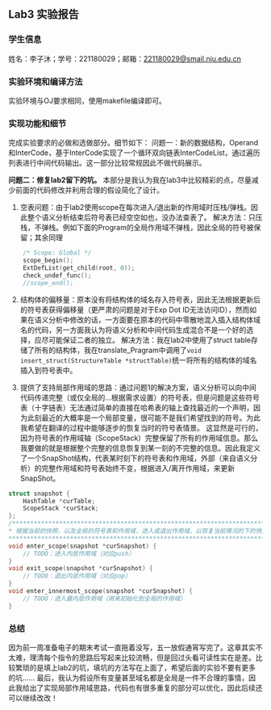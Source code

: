 ## Lab3 实验报告

### 学生信息

姓名：李子沐；学号：221180029；邮箱：221180029@smail.nju.edu.cn

### 实验环境和编译方法

实验环境与OJ要求相同，使用makefile编译即可。

### 实现功能和细节

完成实验要求的必做和选做部分。细节如下：
问题一：新的数据结构，Operand和InterCode，基于InterCode实现了一个循环双向链表InterCodeList，通过遍历列表进行中间代码输出。这一部分比较常规因此不做代码展示。

**问题二：修复lab2留下的坑。**
本部分是我认为我在lab3中比较精彩的点，尽量减少前面的代码修改并利用合理的假设简化了设计。
1. 空表问题：由于lab2使用scope在每次进入/退出新的作用域时压栈/弹栈。因此整个语义分析结束后符号表已经空空如也，没办法查表了。
解决方法：只压栈，不弹栈。例如下面的Program的全局作用域不弹栈，因此全局的符号被保留；其余同理
```C
    /* Scope: Global */
    scope_begin();
    ExtDefList(get_child(root, 0));
    check_undef_func();
    //scope_end();
```

2. 结构体的偏移量：原本没有将结构体的域名存入符号表，因此无法根据更新后的符号表获得偏移量（更严肃的问题是对于Exp Dot ID无法访问ID），然而如果在语义分析中修改的话，一方面要在原本的代码中零散地混入插入结构体域名的代码，另一方面我认为将语义分析和中间代码生成混合不是一个好的选择，应尽可能保证二者的独立。
解决方法：我在lab2中使用了struct table存储了所有的结构体，我在translate_Pragram中调用了`void insert_struct(StructureTable *structTable)`统一将所有的结构体的域名插入到符号表中。

3. 提供了支持局部作用域的思路：通过问题1的解决方案，语义分析可以向中间代码传递完整（或仅全局的...根据需求设置）的符号表，但是问题是这些符号表（十字链表）无法通过简单的直接在哈希表的轴上查找最近的一个声明，因为此刻最近的大概率是一个局部变量，很可能不是我们希望找到的符号。为此我希望在翻译的过程中能够逐步的恢复当时的符号表情景。
这显然是可行的，因为符号表的作用域轴（ScopeStack）完整保留了所有的作用域信息。那么我要做的就是根据整个完整的信息恢复到某一刻的不完整的信息。因此我定义了一个SnapShot结构，代表某时刻下的符号表和作用域，外部（来自语义分析）的完整作用域和符号表始终不变，根据进入/离开作用域，来更新SnapShot。
```C
struct snapshot {
    HashTable *curTable;
    ScopeStack *curStack;
};
/**************************************************************************** 
* 根据当前的快照，以及全局的符号表和作用域，进入或退出作用域，以恢复当前情况的下的快照
****************************************************************************/
void enter_scope(snapshot *curSnapshot) {
    // TODO：进入内层作用域（对应push）
}
void exit_scope(snapshot *curSnapshot) {
    // TODO：退出内层作用域（对应pop）
}
void enter_innermost_scope(snapshot *curSnapshot) {
    // TODO：进入最内层作用域（用来初始化到全局的作用域）
}
```

### 总结

因为前一周准备电子的期末考试一直拖着没写，五一放假通宵写完了。这章其实不太难，理清每个指令的思路后写起来比较流畅，但是回过头看可读性实在是差。比较繁琐的是填上lab2的坑，填坑的方法写在上面了，希望后面的实验不要有更多的坑......
最后，我认为假设所有变量甚至域名都是全局是一件不合理的事情，因此我给出了实现局部作用域思路，代码也有很多重复的部分可以优化，因此后续还可以继续改改！






